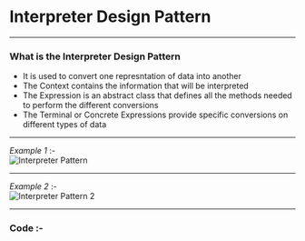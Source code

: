 # Interpreter Design Pattern

***
### What is the Interpreter Design Pattern
-	It is used to convert one represntation of data into another
-	The Context contains the information that will be interpreted
-	The Expression is an abstract class that defines all the methods needed to perform the different conversions
-	The Terminal or Concrete Expressions provide specific conversions on different types of data

***
_Example 1_ :-  
![Interpreter Pattern](https://upload.wikimedia.org/wikipedia/commons/thumb/b/bc/Interpreter_UML_class_diagram.svg/536px-Interpreter_UML_class_diagram.svg.png)

***
_Example 2_ :-  
![Interpreter Pattern 2](https://cdn.journaldev.com/wp-content/uploads/2013/07/interpreter-pattern-java.png)

***
### Code :-
<script src="https://gist.github.com/KushalKatta/8171a068093bb56ae7336a6630b0dfbf.js"></script>